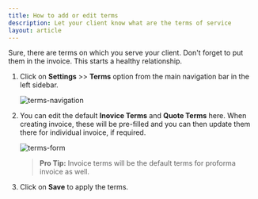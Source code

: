 ```yaml
---
title: How to add or edit terms
description: Let your client know what are the terms of service
layout: article
---
```

Sure, there are terms on which you serve your client. Don't forget to put them in the invoice. This starts a healthy relationship.

1. Click on **Settings** >> **Terms** option from the main navigation bar in the left sidebar.

	![terms-navigation]({{site.url}}/images/navigation/settings.png)

2. You can edit the default **Inovice Terms** and **Quote Terms** here. When creating invoice, these will be pre-filled and you can then update them there for individual invoice, if required.

	![terms-form]({{site.url}}/images/settings/terms.png)

	> **Pro Tip:** Invoice terms will be the default terms for proforma invoice as well.

3. Click on **Save** to apply the terms.